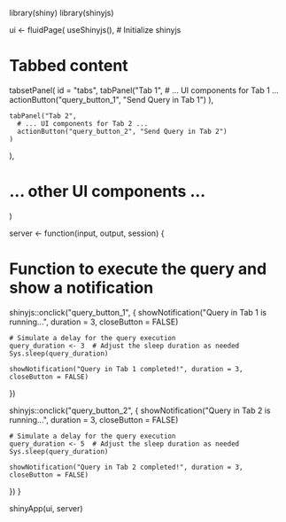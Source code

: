 library(shiny)
library(shinyjs)

ui <- fluidPage(
  useShinyjs(),  # Initialize shinyjs

  # Tabbed content
  tabsetPanel(
    id = "tabs",
    tabPanel("Tab 1",
      # ... UI components for Tab 1 ...
      actionButton("query_button_1", "Send Query in Tab 1")
    ),

    tabPanel("Tab 2",
      # ... UI components for Tab 2 ...
      actionButton("query_button_2", "Send Query in Tab 2")
    )
  ),

  # ... other UI components ...
)

server <- function(input, output, session) {
  # Function to execute the query and show a notification
  shinyjs::onclick("query_button_1", {
    showNotification("Query in Tab 1 is running...", duration = 3, closeButton = FALSE)

    # Simulate a delay for the query execution
    query_duration <- 3  # Adjust the sleep duration as needed
    Sys.sleep(query_duration)

    showNotification("Query in Tab 1 completed!", duration = 3, closeButton = FALSE)
  })

  shinyjs::onclick("query_button_2", {
    showNotification("Query in Tab 2 is running...", duration = 3, closeButton = FALSE)

    # Simulate a delay for the query execution
    query_duration <- 5  # Adjust the sleep duration as needed
    Sys.sleep(query_duration)

    showNotification("Query in Tab 2 completed!", duration = 3, closeButton = FALSE)
  })
}

shinyApp(ui, server)
